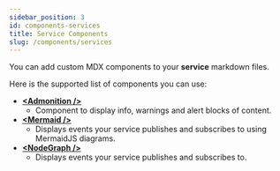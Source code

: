 ```yaml
---
sidebar_position: 3
id: components-services
title: Service Components
slug: /components/services
---  
```


You can add custom MDX components to your **service** markdown files.

Here is the supported list of components you can use:

- **[<Admonition /\>](/docs/components/overview#admonition-)**
    - Component to display info, warnings and alert blocks of content.
- **[<Mermaid /\>](/docs/components/overview#mermaid-)**
    - Displays events your service publishes and subscribes to using MermaidJS diagrams.
- **[<NodeGraph /\>](/docs/components/overview#nodegraph-)**
    - Displays events your service publishes and subscribes to.

